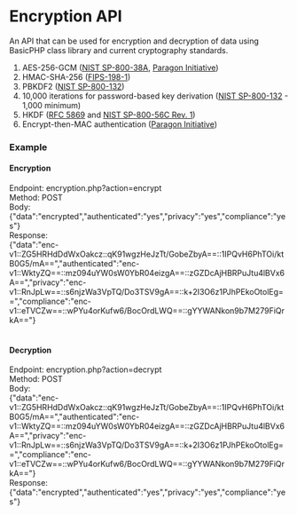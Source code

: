 # Encryption API
An API that can be used for encryption and decryption of data using BasicPHP class library and current cryptography standards.<br />

1. AES-256-GCM (<a href="https://nvlpubs.nist.gov/nistpubs/Legacy/SP/nistspecialpublication800-38a.pdf" target="_blank">NIST SP-800-38A</a>, <a href="https://paragonie.com/white-paper/2015-secure-php-data-encryption" target="_blank">Paragon Initiative</a>)<br />
2. HMAC-SHA-256 (<a href="https://csrc.nist.gov/csrc/media/publications/fips/198/1/final/documents/fips-198-1_final.pdf" target="_blank">FIPS-198-1</a>)
3. PBKDF2 (<a href="https://nvlpubs.nist.gov/nistpubs/Legacy/SP/nistspecialpublication800-132.pdf" target="_blank">NIST SP-800-132</a>)
4. 10,000 iterations for password-based key derivation (<a href="https://nvlpubs.nist.gov/nistpubs/Legacy/SP/nistspecialpublication800-132.pdf" target="_blank">NIST SP-800-132</a> - 1,000 minimum)<br />
5. HKDF (<a href="https://tools.ietf.org/html/rfc5869" target="_blank">RFC 5869</a> and <a href="https://nvlpubs.nist.gov/nistpubs/SpecialPublications/NIST.SP.800-56Cr1.pdf" target="_blank">NIST SP-800-56C Rev. 1</a>)
6. Encrypt-then-MAC authentication (<a href="https://paragonie.com/white-paper/2015-secure-php-data-encryption#mac" target="_blank">Paragon Initiative</a>)<br />

### Example
#### Encryption
Endpoint: encryption.php?action=encrypt<br />
Method: POST<br />
Body:<br />
{"data":"encrypted","authenticated":"yes","privacy":"yes","compliance":"yes"}<br />
Response:<br />
{"data":"enc-v1::ZG5HRHdDdWxOakcz::qK91wgzHeJzTt\/GobeZbyA==::1IPQvH6PhTOi\/ktB0G5\/mA==","authenticated":"enc-v1::WktyZQ==::mz094uYW0sW0YbR04eizgA==::zGZDcAjHBRPuJtu4lBVx6A==","privacy":"enc-v1::RnJpLw==::s6njzWa3VpTQ\/Do3TSV9gA==::k+2I3O6z1PJhPEkoOtolEg==","compliance":"enc-v1::eTVCZw==::wPYu4orKufw6\/BocOrdLWQ==::gYYWANkon9b7M279FiQrkA=="}<br />
<br />
#### Decryption
Endpoint: encryption.php?action=decrypt<br />
Method: POST<br />
Body:<br />
{"data":"enc-v1::ZG5HRHdDdWxOakcz::qK91wgzHeJzTt\/GobeZbyA==::1IPQvH6PhTOi\/ktB0G5\/mA==","authenticated":"enc-v1::WktyZQ==::mz094uYW0sW0YbR04eizgA==::zGZDcAjHBRPuJtu4lBVx6A==","privacy":"enc-v1::RnJpLw==::s6njzWa3VpTQ\/Do3TSV9gA==::k+2I3O6z1PJhPEkoOtolEg==","compliance":"enc-v1::eTVCZw==::wPYu4orKufw6\/BocOrdLWQ==::gYYWANkon9b7M279FiQrkA=="}<br />
Response:<br />
{"data":"encrypted","authenticated":"yes","privacy":"yes","compliance":"yes"}

